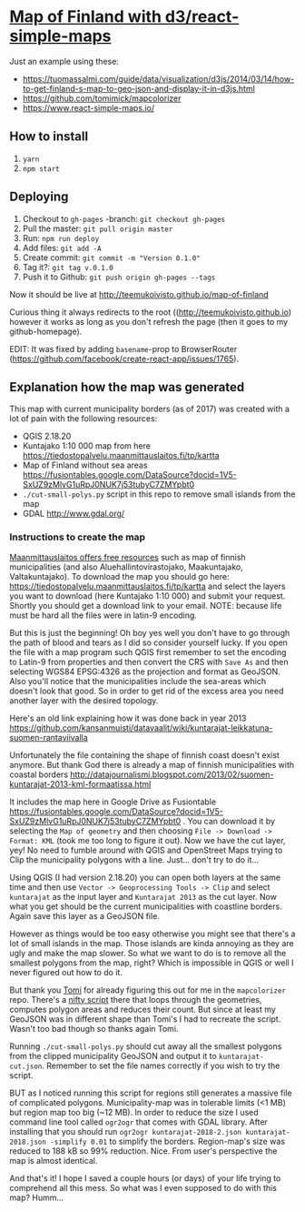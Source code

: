 # [Map of Finland with d3/react-simple-maps](http://teemukoivisto.github.io/map-of-finland)

Just an example using these:  
* https://tuomassalmi.com/guide/data/visualization/d3js/2014/03/14/how-to-get-finland-s-map-to-geo-json-and-display-it-in-d3js.html
* https://github.com/tomimick/mapcolorizer
* https://www.react-simple-maps.io/

## How to install

1) `yarn`
2) `npm start`

## Deploying

1) Checkout to `gh-pages` -branch: `git checkout gh-pages`
2) Pull the master: `git pull origin master`
3) Run: `npm run deploy`
4) Add files: `git add -A`
5) Create commit: `git commit -m "Version 0.1.0"`
6) Tag it?: `git tag v.0.1.0`
7) Push it to Github: `git push origin gh-pages --tags`

Now it should be live at http://teemukoivisto.github.io/map-of-finland

Curious thing it always redirects to the root ((http://teemukoivisto.github.io) however it works as long as you don't refresh the page (then it goes to my github-homepage).

EDIT: It was fixed by adding `basename`-prop to BrowserRouter (https://github.com/facebook/create-react-app/issues/1765).

## Explanation how the map was generated

This map with current municipality borders (as of 2017) was created with a lot of pain with the following resources:

* QGIS 2.18.20
* Kuntajako 1:10 000 map from here https://tiedostopalvelu.maanmittauslaitos.fi/tp/kartta
* Map of Finland without sea areas https://fusiontables.google.com/DataSource?docid=1V5-SxUZ9zMlvG1uRpJ0NUK7j53tubyC7ZMYpbt0
* `./cut-small-polys.py` script in this repo to remove small islands from the map
* GDAL http://www.gdal.org/

### Instructions to create the map

[Maanmittauslaitos offers free resources](https://www.maanmittauslaitos.fi/asioi-verkossa/avoimien-aineistojen-tiedostopalvelu) such as map of finnish municipalities (and also Aluehallintovirastojako, Maakuntajako, Valtakuntajako). To download the map you should go here: https://tiedostopalvelu.maanmittauslaitos.fi/tp/kartta and select the layers you want to download (here Kuntajako 1:10 000) and submit your request. Shortly you should get a download link to your email. NOTE: because life must be hard all the files were in latin-9 encoding.

But this is just the beginning! Oh boy yes well you don't have to go through the path of blood and tears as I did so consider yourself lucky. If you open the file with a map program such QGIS first remember to set the encoding to Latin-9 from properties and then convert the CRS with `Save As` and then selecting WGS84 EPSG:4326 as the projection and format as GeoJSON. Also you'll notice that the municipalities include the sea-areas which doesn't look that good. So in order to get rid of the excess area you need another layer with the desired topology.

Here's an old link explaining how it was done back in year 2013 https://github.com/kansanmuisti/datavaalit/wiki/kuntarajat-leikkatuna-suomen-rantaviivalla

Unfortunately the file containing the shape of finnish coast doesn't exist anymore. But thank God there is already a map of finnish municipalities with coastal borders http://datajournalismi.blogspot.com/2013/02/suomen-kuntarajat-2013-kml-formaatissa.html

It includes the map here in Google Drive as Fusiontable https://fusiontables.google.com/DataSource?docid=1V5-SxUZ9zMlvG1uRpJ0NUK7j53tubyC7ZMYpbt0 . You can download it by selecting the `Map of geometry` and then choosing `File -> Download -> Format: KML` (took me too long to figure it out). Now we have the cut layer, yey! No need to fumble around with QGIS and OpenStreet Maps trying to Clip the municipality polygons with a line. Just... don't try to do it...

Using QGIS (I had version 2.18.20) you can open both layers at the same time and then use `Vector -> Geoprocessing Tools -> Clip` and select `kuntarajat` as the input layer and `Kuntarajat 2013` as the cut layer. Now what you get should be the current municipalities with coastline borders. Again save this layer as a GeoJSON file.

However as things would be too easy otherwise you might see that there's a lot of small islands in the map. Those islands are kinda annoying as they are ugly and make the map slower. So what we want to do is to remove all the smallest polygons from the map, right? Which is impossible in QGIS or well I never figured out how to do it.

But thank you [Tomi](https://github.com/tomimick) for already figuring this out for me in the `mapcolorizer` repo. There's a [nifty script](https://github.com/tomimick/mapcolorizer/blob/master/data-finland/data-raw/conv.py) there that loops through the geometries, computes polygon areas and reduces their count. But since at least my GeoJSON was in different shape than Tomi's I had to recreate the script. Wasn't too bad though so thanks again Tomi.

Running `./cut-small-polys.py` should cut away all the smallest polygons from the clipped municipality GeoJSON and output it to `kuntarajat-cut.json`. Remember to set the file names correctly if you wish to try the script.

BUT as I noticed running this script for regions still generates a massive file of complicated polygons. Municipality-map was in tolerable limits (<1 MB) but region map too big (~12 MB). In order to reduce the size I used command line tool called `ogr2ogr` that comes with GDAL library. After installing that you should run `ogr2ogr kuntarajat-2018-2.json kuntarajat-2018.json -simplify 0.01` to simplify the borders. Region-map's size was reduced to 188 kB so 99% reduction. Nice. From user's perspective the map is almost identical.

And that's it! I hope I saved a couple hours (or days) of your life trying to comprehend all this mess. So what was I even supposed to do with this map? Humm...
